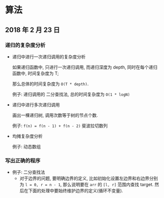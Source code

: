 # 算法

## 2018 年 2 月 23 日



### 递归的复杂度分析

+ 递归中进行一次递归调用的复杂度分析

  如果递归函数中, 只进行一次递归调用, 而递归深度为 depth, 同时在每个递归函数中, 时间复杂度为 T; 

  那么总体的时间复杂度为 `O(T * depth)`.

  例子: 递归调用的 二分查找法, 总的时间复杂度为 `O(1 * logN)`

+ 递归中进行多次递归调用

  画出一棵递归树, 调用次数等于树的节点个数.

  例子: `f(n) = f(n - 1) + f(n - 2)` 斐波拉切数列

+ 均摊复杂度分析

  例子: 动态数组



### 写出正确的程序

+ 例子: 二分查找法
  + 对于边界的问题, 要明确边界的定义, 比如初始化设置左边界和右边界分别为 `l = 0, r = n - 1`, 那么说明要在 `arr` 的 `[l, r]` 范围内查找 target. 然后在下面的处理中要始终维护边界的定义(循环不变量).